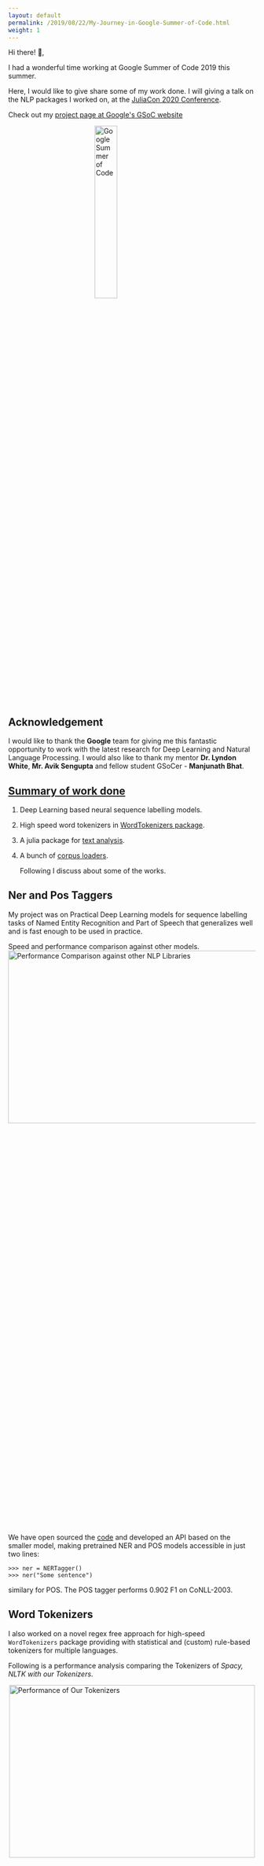 ```yaml
---
layout: default
permalink: /2019/08/22/My-Journey-in-Google-Summer-of-Code.html
weight: 1
---
```



Hi there! 👋,

I had a wonderful time working at Google Summer of Code 2019 this summer. 

Here, I would like to give share some of my work done. I will giving a talk on the NLP packages I worked on, at the [JuliaCon 2020 Conference](https://live.juliacon.org/talk/Z8WWNV).

Check out my [project page at Google's GSoC website](https://summerofcode.withgoogle.com/archive/2019/projects/4945754462879744/)

<style>
img {
  display: block;
  margin-left: auto;
  margin-right: auto;
  width: 30%;
  height: 30%;
}
</style>
<img src="../../../images/GSoC_Julia_Logo.png" alt="Google Summer of Code">

## Acknowledgement

I would like to thank the **Google** team for giving me this fantastic opportunity to work with the latest research for Deep Learning and Natural Language Processing.
I would also like to thank my mentor **Dr. Lyndon White**, **Mr. Avik Sengupta** and fellow student GSoCer - **Manjunath Bhat**.

## <u> Summary of work done </u>

1. Deep Learning based neural sequence labelling models.

2. High speed word tokenizers in [WordTokenizers package](https://github.com/JuliaText/WordTokenizers.jl).

3. A julia package for [text analysis](https://github.com/JuliaText/TextAnalysis.jl).

4. A bunch of [corpus loaders](https://github.com/JuliaText/CorpusLoaders.jl).

   

   Following I discuss about some of the works. 

## Ner and Pos Taggers

My project was on Practical Deep Learning models for sequence labelling tasks of Named Entity Recognition and Part of Speech that generalizes well and is fast enough to be used in practice.

Speed and performance comparison against other models.
<img id="two" src="../../../images/ner_compare.png" alt="Performance Comparison against other NLP Libraries" style="width:1000px;">

We have open sourced the [code](https://github.com/Ayushk4/NER) and developed an API based on the smaller model, making pretrained NER and POS models accessible in just two lines:

`>>> ner = NERTagger()` <br>
`>>> ner("Some sentence")` <br>

similary for POS. The POS tagger performs 0.902 F1 on CoNLL-2003.

## Word Tokenizers

I also worked on a novel regex free approach for high-speed `WordTokenizers` package providing with statistical and (custom) rule-based tokenizers for multiple languages.


Following is a performance analysis comparing the Tokenizers of _Spacy, NLTK with our Tokenizers_.

<img id="tffwo" src="../../../images/tknzrs_plot.png" alt="Performance of Our Tokenizers" style="width:500px;">

This work has been published at [the Journal of Open Source Software](https://www.theoj.org/joss-papers/joss.01956/10.21105.joss.01956.pdf).

<iframe src="https://www.theoj.org/joss-papers/joss.01956/10.21105.joss.01956.pdf" width="100%" height="750px">



